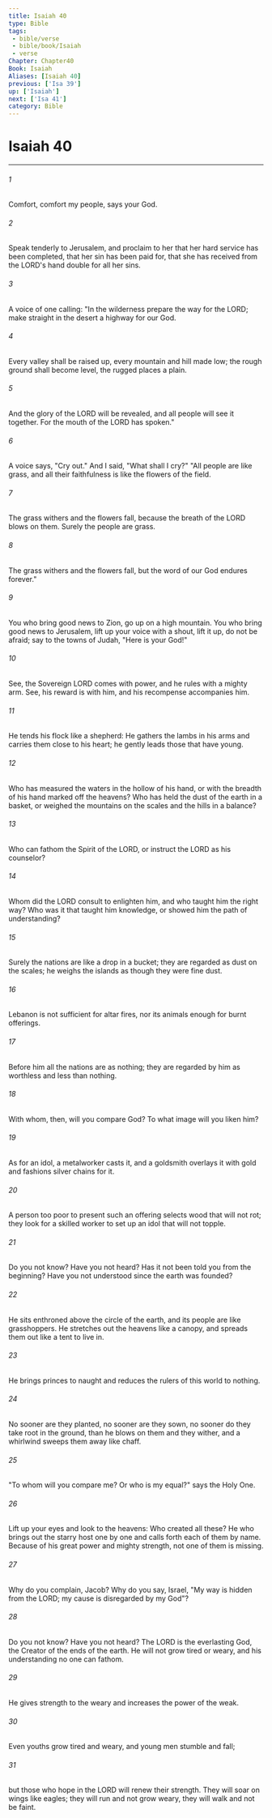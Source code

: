 ```yaml
---
title: Isaiah 40
type: Bible
tags:
 - bible/verse
 - bible/book/Isaiah
 - verse
Chapter: Chapter40
Book: Isaiah
Aliases: [Isaiah 40]
previous: ['Isa 39']
up: ['Isaiah']
next: ['Isa 41']
category: Bible
---
```

# Isaiah 40

***


###### 1 
Comfort, comfort my people, says your God. 

###### 2 
Speak tenderly to Jerusalem, and proclaim to her that her hard service has been completed, that her sin has been paid for, that she has received from the LORD's hand double for all her sins. 

###### 3 
A voice of one calling: "In the wilderness prepare the way for the LORD; make straight in the desert a highway for our God. 

###### 4 
Every valley shall be raised up, every mountain and hill made low; the rough ground shall become level, the rugged places a plain. 

###### 5 
And the glory of the LORD will be revealed, and all people will see it together. For the mouth of the LORD has spoken." 

###### 6 
A voice says, "Cry out." And I said, "What shall I cry?" "All people are like grass, and all their faithfulness is like the flowers of the field. 

###### 7 
The grass withers and the flowers fall, because the breath of the LORD blows on them. Surely the people are grass. 

###### 8 
The grass withers and the flowers fall, but the word of our God endures forever." 

###### 9 
You who bring good news to Zion, go up on a high mountain. You who bring good news to Jerusalem, lift up your voice with a shout, lift it up, do not be afraid; say to the towns of Judah, "Here is your God!" 

###### 10 
See, the Sovereign LORD comes with power, and he rules with a mighty arm. See, his reward is with him, and his recompense accompanies him. 

###### 11 
He tends his flock like a shepherd: He gathers the lambs in his arms and carries them close to his heart; he gently leads those that have young. 

###### 12 
Who has measured the waters in the hollow of his hand, or with the breadth of his hand marked off the heavens? Who has held the dust of the earth in a basket, or weighed the mountains on the scales and the hills in a balance? 

###### 13 
Who can fathom the Spirit of the LORD, or instruct the LORD as his counselor? 

###### 14 
Whom did the LORD consult to enlighten him, and who taught him the right way? Who was it that taught him knowledge, or showed him the path of understanding? 

###### 15 
Surely the nations are like a drop in a bucket; they are regarded as dust on the scales; he weighs the islands as though they were fine dust. 

###### 16 
Lebanon is not sufficient for altar fires, nor its animals enough for burnt offerings. 

###### 17 
Before him all the nations are as nothing; they are regarded by him as worthless and less than nothing. 

###### 18 
With whom, then, will you compare God? To what image will you liken him? 

###### 19 
As for an idol, a metalworker casts it, and a goldsmith overlays it with gold and fashions silver chains for it. 

###### 20 
A person too poor to present such an offering selects wood that will not rot; they look for a skilled worker to set up an idol that will not topple. 

###### 21 
Do you not know? Have you not heard? Has it not been told you from the beginning? Have you not understood since the earth was founded? 

###### 22 
He sits enthroned above the circle of the earth, and its people are like grasshoppers. He stretches out the heavens like a canopy, and spreads them out like a tent to live in. 

###### 23 
He brings princes to naught and reduces the rulers of this world to nothing. 

###### 24 
No sooner are they planted, no sooner are they sown, no sooner do they take root in the ground, than he blows on them and they wither, and a whirlwind sweeps them away like chaff. 

###### 25 
"To whom will you compare me? Or who is my equal?" says the Holy One. 

###### 26 
Lift up your eyes and look to the heavens: Who created all these? He who brings out the starry host one by one and calls forth each of them by name. Because of his great power and mighty strength, not one of them is missing. 

###### 27 
Why do you complain, Jacob? Why do you say, Israel, "My way is hidden from the LORD; my cause is disregarded by my God"? 

###### 28 
Do you not know? Have you not heard? The LORD is the everlasting God, the Creator of the ends of the earth. He will not grow tired or weary, and his understanding no one can fathom. 

###### 29 
He gives strength to the weary and increases the power of the weak. 

###### 30 
Even youths grow tired and weary, and young men stumble and fall; 

###### 31 
but those who hope in the LORD will renew their strength. They will soar on wings like eagles; they will run and not grow weary, they will walk and not be faint. 
